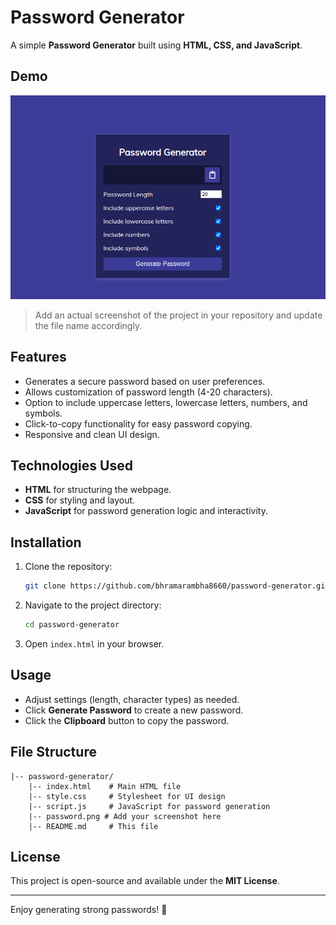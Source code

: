 # Password Generator

A simple **Password Generator** built using **HTML, CSS, and JavaScript**.

## Demo
![Password Generator Screenshot](password.png)
> Add an actual screenshot of the project in your repository and update the file name accordingly.

## Features
- Generates a secure password based on user preferences.
- Allows customization of password length (4-20 characters).
- Option to include uppercase letters, lowercase letters, numbers, and symbols.
- Click-to-copy functionality for easy password copying.
- Responsive and clean UI design.

## Technologies Used
- **HTML** for structuring the webpage.
- **CSS** for styling and layout.
- **JavaScript** for password generation logic and interactivity.

## Installation
1. Clone the repository:
   ```sh
   git clone https://github.com/bhramarambha8660/password-generator.git
   ```
2. Navigate to the project directory:
   ```sh
   cd password-generator
   ```
3. Open `index.html` in your browser.

## Usage
- Adjust settings (length, character types) as needed.
- Click **Generate Password** to create a new password.
- Click the **Clipboard** button to copy the password.

## File Structure
```
|-- password-generator/
    |-- index.html    # Main HTML file
    |-- style.css     # Stylesheet for UI design
    |-- script.js     # JavaScript for password generation
    |-- password.png # Add your screenshot here
    |-- README.md     # This file
```

## License
This project is open-source and available under the **MIT License**.

---

Enjoy generating strong passwords! 🔐

